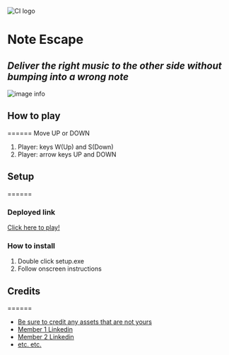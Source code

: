 ![CI logo](https://codeinstitute.s3.amazonaws.com/fullstack/ci_logo_small.png)

#  **Note Escape**  
## *Deliver the right music to the other side without bumping into a wrong note*

![image info](#)

## How to play
======
Move UP or DOWN
1. Player: keys       W(Up) and S(Down)
2. Player: arrow keys UP and DOWN

## Setup
======

### Deployed link
[Click here to play!](https://www.example.com)

### How to install
1. Double click setup.exe
2. Follow onscreen instructions

## Credits
======
* [Be sure to credit any assets that are not yours](https://www.example.com)
* [Member 1 Linkedin](https://www.linkedin.com)
* [Member 2 Linkedin](https://www.linkedin.com)
* [etc. etc.](https://www.example.com)